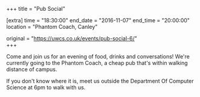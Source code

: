+++
title = "Pub Social"

[extra]
time = "18:30:00"
end_date = "2016-11-07"
end_time = "20:00:00"
location = "Phantom Coach, Canley"

original = "https://uwcs.co.uk/events/pub-social-6/"    
+++

Come and join us for an evening of food, drinks and conversations\! We're currently going to the Phantom Coach, a cheap pub that's within walking distance of campus.

If you don't know where it is, meet us outside the Department Of Computer Science at 6pm to walk with us.

